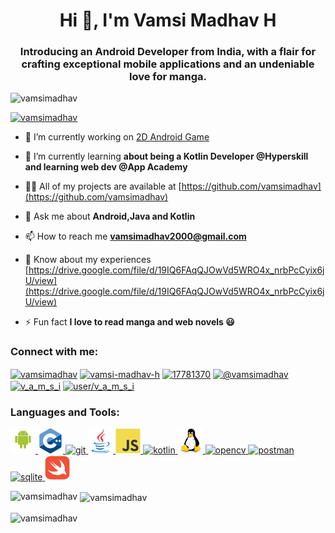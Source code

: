 <h1 align="center">Hi 👋, I'm Vamsi Madhav H</h1>
<h3 align="center">Introducing an Android Developer from India, with a flair for crafting exceptional mobile applications and an undeniable love for manga.</h3>

<p align="left"> <img src="https://komarev.com/ghpvc/?username=vamsimadhav&label=Profile%20views&color=0e75b6&style=flat" alt="vamsimadhav" /> </p>

<p align="left"> <a href="https://github.com/ryo-ma/github-profile-trophy"><img src="https://github-profile-trophy.vercel.app/?username=vamsimadhav" alt="vamsimadhav" /></a> </p>

- 🔭 I’m currently working on [2D Android Game](https://github.com/vamsimadhav/2D-Android-Game)

- 🌱 I’m currently learning **about being a Kotlin Developer @Hyperskill and learning web dev @App Academy**

- 👨‍💻 All of my projects are available at [https://github.com/vamsimadhav](https://github.com/vamsimadhav)

- 💬 Ask me about **Android,Java and Kotlin**

- 📫 How to reach me **vamsimadhav2000@gmail.com**

- 📄 Know about my experiences [https://drive.google.com/file/d/19IQ6FAqQJOwVd5WRO4x_nrbPcCyix6jU/view](https://drive.google.com/file/d/19IQ6FAqQJOwVd5WRO4x_nrbPcCyix6jU/view)

- ⚡ Fun fact **I love to read manga and web novels 😃**

<h3 align="left">Connect with me:</h3>
<p align="left">
<a href="https://dev.to/vamsimadhav" target="blank"><img align="center" src="https://raw.githubusercontent.com/rahuldkjain/github-profile-readme-generator/master/src/images/icons/Social/devto.svg" alt="vamsimadhav" height="30" width="40" /></a>
<a href="https://linkedin.com/in/vamsi-madhav-h" target="blank"><img align="center" src="https://raw.githubusercontent.com/rahuldkjain/github-profile-readme-generator/master/src/images/icons/Social/linked-in-alt.svg" alt="vamsi-madhav-h" height="30" width="40" /></a>
<a href="https://stackoverflow.com/users/17781370" target="blank"><img align="center" src="https://raw.githubusercontent.com/rahuldkjain/github-profile-readme-generator/master/src/images/icons/Social/stack-overflow.svg" alt="17781370" height="30" width="40" /></a>
<a href="https://hashnode.com/@vamsimadhav" target="blank"><img align="center" src="https://raw.githubusercontent.com/rahuldkjain/github-profile-readme-generator/master/src/images/icons/Social/hashnode.svg" alt="@vamsimadhav" height="30" width="40" /></a>
<a href="https://www.leetcode.com/v_a_m_s_i" target="blank"><img align="center" src="https://raw.githubusercontent.com/rahuldkjain/github-profile-readme-generator/master/src/images/icons/Social/leet-code.svg" alt="v_a_m_s_i" height="30" width="40" /></a>
<a href="https://auth.geeksforgeeks.org/user/user/v_a_m_s_i" target="blank"><img align="center" src="https://raw.githubusercontent.com/rahuldkjain/github-profile-readme-generator/master/src/images/icons/Social/geeks-for-geeks.svg" alt="user/v_a_m_s_i" height="30" width="40" /></a>
</p>

<h3 align="left">Languages and Tools:</h3>
<p align="left"> <a href="https://developer.android.com" target="_blank" rel="noreferrer"> <img src="https://raw.githubusercontent.com/devicons/devicon/master/icons/android/android-original-wordmark.svg" alt="android" width="40" height="40"/> </a> <a href="https://www.w3schools.com/cpp/" target="_blank" rel="noreferrer"> <img src="https://raw.githubusercontent.com/devicons/devicon/master/icons/cplusplus/cplusplus-original.svg" alt="cplusplus" width="40" height="40"/> </a> <a href="https://git-scm.com/" target="_blank" rel="noreferrer"> <img src="https://www.vectorlogo.zone/logos/git-scm/git-scm-icon.svg" alt="git" width="40" height="40"/> </a> <a href="https://www.java.com" target="_blank" rel="noreferrer"> <img src="https://raw.githubusercontent.com/devicons/devicon/master/icons/java/java-original.svg" alt="java" width="40" height="40"/> </a> <a href="https://developer.mozilla.org/en-US/docs/Web/JavaScript" target="_blank" rel="noreferrer"> <img src="https://raw.githubusercontent.com/devicons/devicon/master/icons/javascript/javascript-original.svg" alt="javascript" width="40" height="40"/> </a> <a href="https://kotlinlang.org" target="_blank" rel="noreferrer"> <img src="https://www.vectorlogo.zone/logos/kotlinlang/kotlinlang-icon.svg" alt="kotlin" width="40" height="40"/> </a> <a href="https://www.linux.org/" target="_blank" rel="noreferrer"> <img src="https://raw.githubusercontent.com/devicons/devicon/master/icons/linux/linux-original.svg" alt="linux" width="40" height="40"/> </a> <a href="https://opencv.org/" target="_blank" rel="noreferrer"> <img src="https://www.vectorlogo.zone/logos/opencv/opencv-icon.svg" alt="opencv" width="40" height="40"/> </a> <a href="https://postman.com" target="_blank" rel="noreferrer"> <img src="https://www.vectorlogo.zone/logos/getpostman/getpostman-icon.svg" alt="postman" width="40" height="40"/> </a> <a href="https://www.sqlite.org/" target="_blank" rel="noreferrer"> <img src="https://www.vectorlogo.zone/logos/sqlite/sqlite-icon.svg" alt="sqlite" width="40" height="40"/> </a> <a href="https://developer.apple.com/swift/" target="_blank" rel="noreferrer"> <img src="https://raw.githubusercontent.com/devicons/devicon/master/icons/swift/swift-original.svg" alt="swift" width="40" height="40"/> </a> </p>

<p><img align="left" src="https://github-readme-stats.vercel.app/api/top-langs?username=vamsimadhav&show_icons=true&theme=radical&locale=en&layout=compact" alt="vamsimadhav" /></p>

<p>&nbsp;<img align="center" src="https://github-readme-stats.vercel.app/api?username=vamsimadhav&show_icons=true&locale=en" alt="vamsimadhav" /></p>

<p><img align="center" src="https://github-readme-streak-stats.herokuapp.com/?user=vamsimadhav&" alt="vamsimadhav" /></p>


